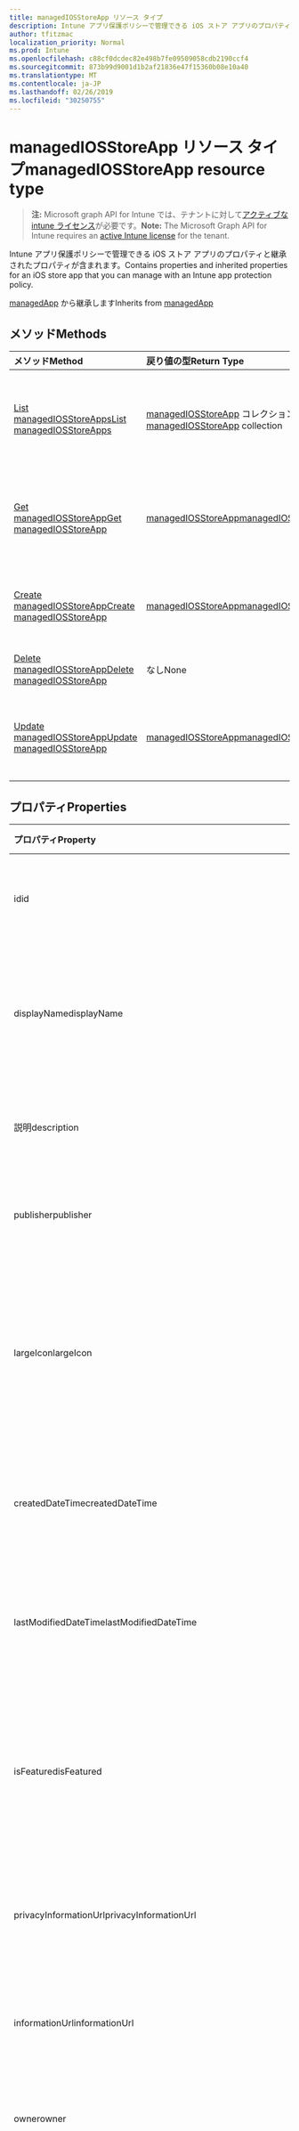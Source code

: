 ```yaml
---
title: managedIOSStoreApp リソース タイプ
description: Intune アプリ保護ポリシーで管理できる iOS ストア アプリのプロパティと継承されたプロパティが含まれます。
author: tfitzmac
localization_priority: Normal
ms.prod: Intune
ms.openlocfilehash: c88cf0dcdec82e498b7fe09509058cdb2190ccf4
ms.sourcegitcommit: 873b99d9001d1b2af21836e47f15360b08e10a40
ms.translationtype: MT
ms.contentlocale: ja-JP
ms.lasthandoff: 02/26/2019
ms.locfileid: "30250755"
---
```

# <a name="managediosstoreapp-resource-type"></a><span data-ttu-id="9b442-103">managedIOSStoreApp リソース タイプ</span><span class="sxs-lookup"><span data-stu-id="9b442-103">managedIOSStoreApp resource type</span></span>

> <span data-ttu-id="9b442-104">**注:** Microsoft graph API for Intune では、テナントに対して[アクティブな intune ライセンス](https://go.microsoft.com/fwlink/?linkid=839381)が必要です。</span><span class="sxs-lookup"><span data-stu-id="9b442-104">**Note:** The Microsoft Graph API for Intune requires an [active Intune license](https://go.microsoft.com/fwlink/?linkid=839381) for the tenant.</span></span>

<span data-ttu-id="9b442-105">Intune アプリ保護ポリシーで管理できる iOS ストア アプリのプロパティと継承されたプロパティが含まれます。</span><span class="sxs-lookup"><span data-stu-id="9b442-105">Contains properties and inherited properties for an iOS store app that you can manage with an Intune app protection policy.</span></span>


<span data-ttu-id="9b442-106">[managedApp](../resources/intune-apps-managedapp.md) から継承します</span><span class="sxs-lookup"><span data-stu-id="9b442-106">Inherits from [managedApp](../resources/intune-apps-managedapp.md)</span></span>

## <a name="methods"></a><span data-ttu-id="9b442-107">メソッド</span><span class="sxs-lookup"><span data-stu-id="9b442-107">Methods</span></span>
|<span data-ttu-id="9b442-108">メソッド</span><span class="sxs-lookup"><span data-stu-id="9b442-108">Method</span></span>|<span data-ttu-id="9b442-109">戻り値の型</span><span class="sxs-lookup"><span data-stu-id="9b442-109">Return Type</span></span>|<span data-ttu-id="9b442-110">説明</span><span class="sxs-lookup"><span data-stu-id="9b442-110">Description</span></span>|
|:---|:---|:---|
|[<span data-ttu-id="9b442-111">List managedIOSStoreApps</span><span class="sxs-lookup"><span data-stu-id="9b442-111">List managedIOSStoreApps</span></span>](../api/intune-apps-managediosstoreapp-list.md)|<span data-ttu-id="9b442-112">[managedIOSStoreApp](../resources/intune-apps-managediosstoreapp.md) コレクション</span><span class="sxs-lookup"><span data-stu-id="9b442-112">[managedIOSStoreApp](../resources/intune-apps-managediosstoreapp.md) collection</span></span>|<span data-ttu-id="9b442-113">[managedIOSStoreApp](../resources/intune-apps-managediosstoreapp.md) オブジェクトのプロパティとリレーションシップをリストします。</span><span class="sxs-lookup"><span data-stu-id="9b442-113">List properties and relationships of the [managedIOSStoreApp](../resources/intune-apps-managediosstoreapp.md) objects.</span></span>|
|[<span data-ttu-id="9b442-114">Get managedIOSStoreApp</span><span class="sxs-lookup"><span data-stu-id="9b442-114">Get managedIOSStoreApp</span></span>](../api/intune-apps-managediosstoreapp-get.md)|[<span data-ttu-id="9b442-115">managedIOSStoreApp</span><span class="sxs-lookup"><span data-stu-id="9b442-115">managedIOSStoreApp</span></span>](../resources/intune-apps-managediosstoreapp.md)|<span data-ttu-id="9b442-116">[managedIOSStoreApp](../resources/intune-apps-managediosstoreapp.md) オブジェクトのプロパティとリレーションシップを読み取ります。</span><span class="sxs-lookup"><span data-stu-id="9b442-116">Read properties and relationships of the [managedIOSStoreApp](../resources/intune-apps-managediosstoreapp.md) object.</span></span>|
|[<span data-ttu-id="9b442-117">Create managedIOSStoreApp</span><span class="sxs-lookup"><span data-stu-id="9b442-117">Create managedIOSStoreApp</span></span>](../api/intune-apps-managediosstoreapp-create.md)|[<span data-ttu-id="9b442-118">managedIOSStoreApp</span><span class="sxs-lookup"><span data-stu-id="9b442-118">managedIOSStoreApp</span></span>](../resources/intune-apps-managediosstoreapp.md)|<span data-ttu-id="9b442-119">新しい [managedIOSStoreApp](../resources/intune-apps-managediosstoreapp.md) オブジェクトを作成します。</span><span class="sxs-lookup"><span data-stu-id="9b442-119">Create a new [managedIOSStoreApp](../resources/intune-apps-managediosstoreapp.md) object.</span></span>|
|[<span data-ttu-id="9b442-120">Delete managedIOSStoreApp</span><span class="sxs-lookup"><span data-stu-id="9b442-120">Delete managedIOSStoreApp</span></span>](../api/intune-apps-managediosstoreapp-delete.md)|<span data-ttu-id="9b442-121">なし</span><span class="sxs-lookup"><span data-stu-id="9b442-121">None</span></span>|<span data-ttu-id="9b442-122">[managedIOSStoreApp](../resources/intune-apps-managediosstoreapp.md) を削除します。</span><span class="sxs-lookup"><span data-stu-id="9b442-122">Deletes a [managedIOSStoreApp](../resources/intune-apps-managediosstoreapp.md).</span></span>|
|[<span data-ttu-id="9b442-123">Update managedIOSStoreApp</span><span class="sxs-lookup"><span data-stu-id="9b442-123">Update managedIOSStoreApp</span></span>](../api/intune-apps-managediosstoreapp-update.md)|[<span data-ttu-id="9b442-124">managedIOSStoreApp</span><span class="sxs-lookup"><span data-stu-id="9b442-124">managedIOSStoreApp</span></span>](../resources/intune-apps-managediosstoreapp.md)|<span data-ttu-id="9b442-125">[managedIOSStoreApp](../resources/intune-apps-managediosstoreapp.md) オブジェクトのプロパティを更新します。</span><span class="sxs-lookup"><span data-stu-id="9b442-125">Update the properties of a [managedIOSStoreApp](../resources/intune-apps-managediosstoreapp.md) object.</span></span>|

## <a name="properties"></a><span data-ttu-id="9b442-126">プロパティ</span><span class="sxs-lookup"><span data-stu-id="9b442-126">Properties</span></span>
|<span data-ttu-id="9b442-127">プロパティ</span><span class="sxs-lookup"><span data-stu-id="9b442-127">Property</span></span>|<span data-ttu-id="9b442-128">型</span><span class="sxs-lookup"><span data-stu-id="9b442-128">Type</span></span>|<span data-ttu-id="9b442-129">説明</span><span class="sxs-lookup"><span data-stu-id="9b442-129">Description</span></span>|
|:---|:---|:---|
|<span data-ttu-id="9b442-130">id</span><span class="sxs-lookup"><span data-stu-id="9b442-130">id</span></span>|<span data-ttu-id="9b442-131">文字列</span><span class="sxs-lookup"><span data-stu-id="9b442-131">String</span></span>|<span data-ttu-id="9b442-132">エンティティのキー。</span><span class="sxs-lookup"><span data-stu-id="9b442-132">Key of the entity.</span></span> <span data-ttu-id="9b442-133">[mobileApp](../resources/intune-apps-mobileapp.md) から継承します</span><span class="sxs-lookup"><span data-stu-id="9b442-133">Inherited from [mobileApp](../resources/intune-apps-mobileapp.md)</span></span>|
|<span data-ttu-id="9b442-134">displayName</span><span class="sxs-lookup"><span data-stu-id="9b442-134">displayName</span></span>|<span data-ttu-id="9b442-135">String</span><span class="sxs-lookup"><span data-stu-id="9b442-135">String</span></span>|<span data-ttu-id="9b442-136">管理者が提供またはインポートしたアプリのタイトル。</span><span class="sxs-lookup"><span data-stu-id="9b442-136">The admin provided or imported title of the app.</span></span> <span data-ttu-id="9b442-137">[mobileApp](../resources/intune-apps-mobileapp.md) から継承します</span><span class="sxs-lookup"><span data-stu-id="9b442-137">Inherited from [mobileApp](../resources/intune-apps-mobileapp.md)</span></span>|
|<span data-ttu-id="9b442-138">説明</span><span class="sxs-lookup"><span data-stu-id="9b442-138">description</span></span>|<span data-ttu-id="9b442-139">文字列</span><span class="sxs-lookup"><span data-stu-id="9b442-139">String</span></span>|<span data-ttu-id="9b442-140">アプリの説明。</span><span class="sxs-lookup"><span data-stu-id="9b442-140">The description of the app.</span></span> <span data-ttu-id="9b442-141">[mobileApp](../resources/intune-apps-mobileapp.md) から継承します</span><span class="sxs-lookup"><span data-stu-id="9b442-141">Inherited from [mobileApp](../resources/intune-apps-mobileapp.md)</span></span>|
|<span data-ttu-id="9b442-142">publisher</span><span class="sxs-lookup"><span data-stu-id="9b442-142">publisher</span></span>|<span data-ttu-id="9b442-143">String</span><span class="sxs-lookup"><span data-stu-id="9b442-143">String</span></span>|<span data-ttu-id="9b442-144">アプリの発行元。</span><span class="sxs-lookup"><span data-stu-id="9b442-144">The publisher of the app.</span></span> <span data-ttu-id="9b442-145">[mobileApp](../resources/intune-apps-mobileapp.md) から継承します</span><span class="sxs-lookup"><span data-stu-id="9b442-145">Inherited from [mobileApp](../resources/intune-apps-mobileapp.md)</span></span>|
|<span data-ttu-id="9b442-146">largeIcon</span><span class="sxs-lookup"><span data-stu-id="9b442-146">largeIcon</span></span>|[<span data-ttu-id="9b442-147">mimeContent</span><span class="sxs-lookup"><span data-stu-id="9b442-147">mimeContent</span></span>](../resources/intune-shared-mimecontent.md)|<span data-ttu-id="9b442-148">アプリの詳細に表示され、アイコンのアップロードに使用される大きなアイコン。</span><span class="sxs-lookup"><span data-stu-id="9b442-148">The large icon, to be displayed in the app details and used for upload of the icon.</span></span> <span data-ttu-id="9b442-149">[mobileApp](../resources/intune-apps-mobileapp.md) から継承します</span><span class="sxs-lookup"><span data-stu-id="9b442-149">Inherited from [mobileApp](../resources/intune-apps-mobileapp.md)</span></span>|
|<span data-ttu-id="9b442-150">createdDateTime</span><span class="sxs-lookup"><span data-stu-id="9b442-150">createdDateTime</span></span>|<span data-ttu-id="9b442-151">DateTimeOffset</span><span class="sxs-lookup"><span data-stu-id="9b442-151">DateTimeOffset</span></span>|<span data-ttu-id="9b442-152">アプリが作成された日時。</span><span class="sxs-lookup"><span data-stu-id="9b442-152">The date and time the app was created.</span></span> <span data-ttu-id="9b442-153">[mobileApp](../resources/intune-apps-mobileapp.md) から継承します</span><span class="sxs-lookup"><span data-stu-id="9b442-153">Inherited from [mobileApp](../resources/intune-apps-mobileapp.md)</span></span>|
|<span data-ttu-id="9b442-154">lastModifiedDateTime</span><span class="sxs-lookup"><span data-stu-id="9b442-154">lastModifiedDateTime</span></span>|<span data-ttu-id="9b442-155">DateTimeOffset</span><span class="sxs-lookup"><span data-stu-id="9b442-155">DateTimeOffset</span></span>|<span data-ttu-id="9b442-156">アプリが最後に変更された日時。</span><span class="sxs-lookup"><span data-stu-id="9b442-156">The date and time the app was last modified.</span></span> <span data-ttu-id="9b442-157">[mobileApp](../resources/intune-apps-mobileapp.md) から継承します</span><span class="sxs-lookup"><span data-stu-id="9b442-157">Inherited from [mobileApp](../resources/intune-apps-mobileapp.md)</span></span>|
|<span data-ttu-id="9b442-158">isFeatured</span><span class="sxs-lookup"><span data-stu-id="9b442-158">isFeatured</span></span>|<span data-ttu-id="9b442-159">Boolean</span><span class="sxs-lookup"><span data-stu-id="9b442-159">Boolean</span></span>|<span data-ttu-id="9b442-160">アプリが管理者のおすすめとしてマークされたかどうかを示す値。[mobileApp](../resources/intune-apps-mobileapp.md) から継承します</span><span class="sxs-lookup"><span data-stu-id="9b442-160">The value indicating whether the app is marked as featured by the admin. Inherited from [mobileApp](../resources/intune-apps-mobileapp.md)</span></span>|
|<span data-ttu-id="9b442-161">privacyInformationUrl</span><span class="sxs-lookup"><span data-stu-id="9b442-161">privacyInformationUrl</span></span>|<span data-ttu-id="9b442-162">String</span><span class="sxs-lookup"><span data-stu-id="9b442-162">String</span></span>|<span data-ttu-id="9b442-163">プライバシーに関する声明の URL。</span><span class="sxs-lookup"><span data-stu-id="9b442-163">The privacy statement Url.</span></span> <span data-ttu-id="9b442-164">[mobileApp](../resources/intune-apps-mobileapp.md) から継承します</span><span class="sxs-lookup"><span data-stu-id="9b442-164">Inherited from [mobileApp](../resources/intune-apps-mobileapp.md)</span></span>|
|<span data-ttu-id="9b442-165">informationUrl</span><span class="sxs-lookup"><span data-stu-id="9b442-165">informationUrl</span></span>|<span data-ttu-id="9b442-166">String</span><span class="sxs-lookup"><span data-stu-id="9b442-166">String</span></span>|<span data-ttu-id="9b442-167">詳細情報の URL。</span><span class="sxs-lookup"><span data-stu-id="9b442-167">The more information Url.</span></span> <span data-ttu-id="9b442-168">[mobileApp](../resources/intune-apps-mobileapp.md) から継承します</span><span class="sxs-lookup"><span data-stu-id="9b442-168">Inherited from [mobileApp](../resources/intune-apps-mobileapp.md)</span></span>|
|<span data-ttu-id="9b442-169">owner</span><span class="sxs-lookup"><span data-stu-id="9b442-169">owner</span></span>|<span data-ttu-id="9b442-170">String</span><span class="sxs-lookup"><span data-stu-id="9b442-170">String</span></span>|<span data-ttu-id="9b442-171">アプリの所有者。</span><span class="sxs-lookup"><span data-stu-id="9b442-171">The owner of the app.</span></span> <span data-ttu-id="9b442-172">[mobileApp](../resources/intune-apps-mobileapp.md) から継承します</span><span class="sxs-lookup"><span data-stu-id="9b442-172">Inherited from [mobileApp](../resources/intune-apps-mobileapp.md)</span></span>|
|<span data-ttu-id="9b442-173">developer</span><span class="sxs-lookup"><span data-stu-id="9b442-173">developer</span></span>|<span data-ttu-id="9b442-174">String</span><span class="sxs-lookup"><span data-stu-id="9b442-174">String</span></span>|<span data-ttu-id="9b442-175">アプリの開発者。</span><span class="sxs-lookup"><span data-stu-id="9b442-175">The developer of the app.</span></span> <span data-ttu-id="9b442-176">[mobileApp](../resources/intune-apps-mobileapp.md) から継承します</span><span class="sxs-lookup"><span data-stu-id="9b442-176">Inherited from [mobileApp](../resources/intune-apps-mobileapp.md)</span></span>|
|<span data-ttu-id="9b442-177">notes</span><span class="sxs-lookup"><span data-stu-id="9b442-177">notes</span></span>|<span data-ttu-id="9b442-178">String</span><span class="sxs-lookup"><span data-stu-id="9b442-178">String</span></span>|<span data-ttu-id="9b442-179">アプリ用のメモ。</span><span class="sxs-lookup"><span data-stu-id="9b442-179">Notes for the app.</span></span> <span data-ttu-id="9b442-180">[mobileApp](../resources/intune-apps-mobileapp.md) から継承します</span><span class="sxs-lookup"><span data-stu-id="9b442-180">Inherited from [mobileApp](../resources/intune-apps-mobileapp.md)</span></span>|
|<span data-ttu-id="9b442-181">publishingState</span><span class="sxs-lookup"><span data-stu-id="9b442-181">publishingState</span></span>|[<span data-ttu-id="9b442-182">mobileAppPublishingState</span><span class="sxs-lookup"><span data-stu-id="9b442-182">mobileAppPublishingState</span></span>](../resources/intune-apps-mobileapppublishingstate.md)|<span data-ttu-id="9b442-183">アプリの発行の状態。</span><span class="sxs-lookup"><span data-stu-id="9b442-183">The publishing state for the app.</span></span> <span data-ttu-id="9b442-184">アプリが発行されていない限り、アプリを割り当てることができません。</span><span class="sxs-lookup"><span data-stu-id="9b442-184">The app cannot be assigned unless the app is published.</span></span> <span data-ttu-id="9b442-185">[mobileApp](../resources/intune-apps-mobileapp.md)から継承されます。</span><span class="sxs-lookup"><span data-stu-id="9b442-185">Inherited from [mobileApp](../resources/intune-apps-mobileapp.md).</span></span> <span data-ttu-id="9b442-186">可能な値は `notPublished`、`processing`、`published` です。</span><span class="sxs-lookup"><span data-stu-id="9b442-186">Possible values are: `notPublished`, `processing`, `published`.</span></span>|
|<span data-ttu-id="9b442-187">appAvailability</span><span class="sxs-lookup"><span data-stu-id="9b442-187">appAvailability</span></span>|[<span data-ttu-id="9b442-188">managedappavailability</span><span class="sxs-lookup"><span data-stu-id="9b442-188">managedAppAvailability</span></span>](../resources/intune-apps-managedappavailability.md)|<span data-ttu-id="9b442-189">アプリケーションの可用性。</span><span class="sxs-lookup"><span data-stu-id="9b442-189">The Application's availability.</span></span> <span data-ttu-id="9b442-190">[managedapp](../resources/intune-apps-managedapp.md)から継承されます。</span><span class="sxs-lookup"><span data-stu-id="9b442-190">Inherited from [managedApp](../resources/intune-apps-managedapp.md).</span></span> <span data-ttu-id="9b442-191">可能な値は、`global`、`lineOfBusiness` です。</span><span class="sxs-lookup"><span data-stu-id="9b442-191">Possible values are: `global`, `lineOfBusiness`.</span></span>|
|<span data-ttu-id="9b442-192">version</span><span class="sxs-lookup"><span data-stu-id="9b442-192">version</span></span>|<span data-ttu-id="9b442-193">String</span><span class="sxs-lookup"><span data-stu-id="9b442-193">String</span></span>|<span data-ttu-id="9b442-194">アプリケーションのバージョン。</span><span class="sxs-lookup"><span data-stu-id="9b442-194">The Application's version.</span></span> <span data-ttu-id="9b442-195">[managedApp](../resources/intune-apps-managedapp.md) から継承します</span><span class="sxs-lookup"><span data-stu-id="9b442-195">Inherited from [managedApp](../resources/intune-apps-managedapp.md)</span></span>|
|<span data-ttu-id="9b442-196">bundleId</span><span class="sxs-lookup"><span data-stu-id="9b442-196">bundleId</span></span>|<span data-ttu-id="9b442-197">String</span><span class="sxs-lookup"><span data-stu-id="9b442-197">String</span></span>|<span data-ttu-id="9b442-198">アプリのバンドル ID。</span><span class="sxs-lookup"><span data-stu-id="9b442-198">The app's Bundle ID.</span></span>|
|<span data-ttu-id="9b442-199">appStoreUrl</span><span class="sxs-lookup"><span data-stu-id="9b442-199">appStoreUrl</span></span>|<span data-ttu-id="9b442-200">String</span><span class="sxs-lookup"><span data-stu-id="9b442-200">String</span></span>|<span data-ttu-id="9b442-201">Apple の AppStoreUrl。</span><span class="sxs-lookup"><span data-stu-id="9b442-201">The Apple AppStoreUrl.</span></span>|
|<span data-ttu-id="9b442-202">applicableDeviceType</span><span class="sxs-lookup"><span data-stu-id="9b442-202">applicableDeviceType</span></span>|[<span data-ttu-id="9b442-203">iosDeviceType</span><span class="sxs-lookup"><span data-stu-id="9b442-203">iosDeviceType</span></span>](../resources/intune-apps-iosdevicetype.md)|<span data-ttu-id="9b442-204">このアプリを実行できる iOS アーキテクチャ。</span><span class="sxs-lookup"><span data-stu-id="9b442-204">The iOS architecture for which this app can run on.</span></span>|
|<span data-ttu-id="9b442-205">minimumSupportedOperatingSystem</span><span class="sxs-lookup"><span data-stu-id="9b442-205">minimumSupportedOperatingSystem</span></span>|[<span data-ttu-id="9b442-206">iosMinimumOperatingSystem</span><span class="sxs-lookup"><span data-stu-id="9b442-206">iosMinimumOperatingSystem</span></span>](../resources/intune-apps-iosminimumoperatingsystem.md)|<span data-ttu-id="9b442-207">サポートされているオペレーティング システムの最小の値です。</span><span class="sxs-lookup"><span data-stu-id="9b442-207">The value for the minimum supported operating system.</span></span>|

## <a name="relationships"></a><span data-ttu-id="9b442-208">リレーションシップ</span><span class="sxs-lookup"><span data-stu-id="9b442-208">Relationships</span></span>
|<span data-ttu-id="9b442-209">リレーションシップ</span><span class="sxs-lookup"><span data-stu-id="9b442-209">Relationship</span></span>|<span data-ttu-id="9b442-210">型</span><span class="sxs-lookup"><span data-stu-id="9b442-210">Type</span></span>|<span data-ttu-id="9b442-211">説明</span><span class="sxs-lookup"><span data-stu-id="9b442-211">Description</span></span>|
|:---|:---|:---|
|<span data-ttu-id="9b442-212">categories</span><span class="sxs-lookup"><span data-stu-id="9b442-212">categories</span></span>|<span data-ttu-id="9b442-213">[mobileAppCategory](../resources/intune-apps-mobileappcategory.md) コレクション</span><span class="sxs-lookup"><span data-stu-id="9b442-213">[mobileAppCategory](../resources/intune-apps-mobileappcategory.md) collection</span></span>|<span data-ttu-id="9b442-214">このアプリのカテゴリのリスト。</span><span class="sxs-lookup"><span data-stu-id="9b442-214">The list of categories for this app.</span></span> <span data-ttu-id="9b442-215">[mobileApp](../resources/intune-apps-mobileapp.md) から継承します</span><span class="sxs-lookup"><span data-stu-id="9b442-215">Inherited from [mobileApp](../resources/intune-apps-mobileapp.md)</span></span>|
|<span data-ttu-id="9b442-216">assignments</span><span class="sxs-lookup"><span data-stu-id="9b442-216">assignments</span></span>|<span data-ttu-id="9b442-217">[mobileAppAssignment](../resources/intune-apps-mobileappassignment.md) コレクション</span><span class="sxs-lookup"><span data-stu-id="9b442-217">[mobileAppAssignment](../resources/intune-apps-mobileappassignment.md) collection</span></span>|<span data-ttu-id="9b442-218">このモバイル アプリのグループ割り当てのリスト。</span><span class="sxs-lookup"><span data-stu-id="9b442-218">The list of group assignments for this mobile app.</span></span> <span data-ttu-id="9b442-219">[mobileApp](../resources/intune-apps-mobileapp.md) から継承します</span><span class="sxs-lookup"><span data-stu-id="9b442-219">Inherited from [mobileApp](../resources/intune-apps-mobileapp.md)</span></span>|

## <a name="json-representation"></a><span data-ttu-id="9b442-220">JSON 表記</span><span class="sxs-lookup"><span data-stu-id="9b442-220">JSON Representation</span></span>
<span data-ttu-id="9b442-221">以下は、リソースの JSON 表記です。</span><span class="sxs-lookup"><span data-stu-id="9b442-221">Here is a JSON representation of the resource.</span></span>
<!-- {
  "blockType": "resource",
  "keyProperty": "id",
  "@odata.type": "microsoft.graph.managedIOSStoreApp"
}
-->
``` json
{
  "@odata.type": "#microsoft.graph.managedIOSStoreApp",
  "id": "String (identifier)",
  "displayName": "String",
  "description": "String",
  "publisher": "String",
  "largeIcon": {
    "@odata.type": "microsoft.graph.mimeContent",
    "type": "String",
    "value": "binary"
  },
  "createdDateTime": "String (timestamp)",
  "lastModifiedDateTime": "String (timestamp)",
  "isFeatured": true,
  "privacyInformationUrl": "String",
  "informationUrl": "String",
  "owner": "String",
  "developer": "String",
  "notes": "String",
  "publishingState": "String",
  "appAvailability": "String",
  "version": "String",
  "bundleId": "String",
  "appStoreUrl": "String",
  "applicableDeviceType": {
    "@odata.type": "microsoft.graph.iosDeviceType",
    "iPad": true,
    "iPhoneAndIPod": true
  },
  "minimumSupportedOperatingSystem": {
    "@odata.type": "microsoft.graph.iosMinimumOperatingSystem",
    "v8_0": true,
    "v9_0": true,
    "v10_0": true,
    "v11_0": true,
    "v12_0": true
  }
}
```



